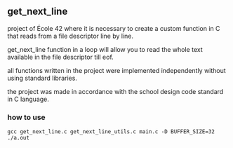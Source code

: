 ## get_next_line

project of École 42 where it is necessary to create a custom function in C that reads from a file descriptor line by line.

get_next_line function in a loop will allow you to read the whole text available in the file descriptor till eof.

all functions written in the project were implemented independently without using standard libraries.

the project was made in accordance with the school design code standard in C language.

### how to use
```
gcc get_next_line.c get_next_line_utils.c main.c -D BUFFER_SIZE=32
./a.out
```
